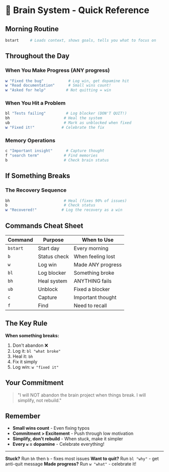 # 🧠 Brain System - Quick Reference

## Morning Routine
```bash
bstart     # Loads context, shows goals, tells you what to focus on
```

## Throughout the Day

### When You Make Progress (ANY progress)
```bash
w "Fixed the bug"           # Log win, get dopamine hit
w "Read documentation"      # Small wins count!
w "Asked for help"         # Not quitting = win
```

### When You Hit a Problem
```bash
bl "Tests failing"         # Log blocker (DON'T QUIT!)
bh                        # Heal the system
ub                        # Mark as unblocked when fixed
w "Fixed it!"            # Celebrate the fix
```

### Memory Operations
```bash
c "Important insight"      # Capture thought
f "search term"           # Find memories
b                         # Check brain status
```

## If Something Breaks

### The Recovery Sequence
```bash
bh                        # Heal (fixes 90% of issues)
b                         # Check status
w "Recovered!"           # Log the recovery as a win
```

## Commands Cheat Sheet

| Command | Purpose | When to Use |
|---------|---------|------------|
| `bstart` | Start day | Every morning |
| `b` | Status check | When feeling lost |
| `w` | Log win | Made ANY progress |
| `bl` | Log blocker | Something broke |
| `bh` | Heal system | ANYTHING fails |
| `ub` | Unblock | Fixed a blocker |
| `c` | Capture | Important thought |
| `f` | Find | Need to recall |

## The Key Rule

**When something breaks:**
1. Don't abandon ❌
2. Log it: `bl "what broke"`
3. Heal it: `bh`
4. Fix it simply
5. Log win: `w "fixed it"`

## Your Commitment
> "I will NOT abandon the brain project when things break. I will simplify, not rebuild."

## Remember
- **Small wins count** - Even fixing typos
- **Commitment > Excitement** - Push through low motivation  
- **Simplify, don't rebuild** - When stuck, make it simpler
- **Every `w` = dopamine** - Celebrate everything!

---
**Stuck?** Run `bh` then `b` - fixes most issues
**Want to quit?** Run `bl "why"` - get anti-quit message
**Made progress?** Run `w "what"` - celebrate it!